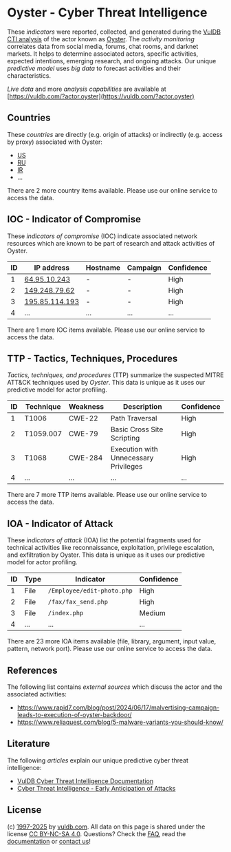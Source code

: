 # Oyster - Cyber Threat Intelligence

These _indicators_ were reported, collected, and generated during the [VulDB CTI analysis](https://vuldb.com/?kb.cti) of the actor known as [Oyster](https://vuldb.com/?actor.oyster). The _activity monitoring_ correlates data from social media, forums, chat rooms, and darknet markets. It helps to determine associated actors, specific activities, expected intentions, emerging research, and ongoing attacks. Our unique _predictive model_ uses _big data_ to forecast activities and their characteristics.

_Live data_ and more _analysis capabilities_ are available at [https://vuldb.com/?actor.oyster](https://vuldb.com/?actor.oyster)

## Countries

These _countries_ are directly (e.g. origin of attacks) or indirectly (e.g. access by proxy) associated with Oyster:

* [US](https://vuldb.com/?country.us)
* [RU](https://vuldb.com/?country.ru)
* [IR](https://vuldb.com/?country.ir)
* ...

There are 2 more country items available. Please use our online service to access the data.

## IOC - Indicator of Compromise

These _indicators of compromise_ (IOC) indicate associated network resources which are known to be part of research and attack activities of Oyster.

ID | IP address | Hostname | Campaign | Confidence
-- | ---------- | -------- | -------- | ----------
1 | [64.95.10.243](https://vuldb.com/?ip.64.95.10.243) | - | - | High
2 | [149.248.79.62](https://vuldb.com/?ip.149.248.79.62) | - | - | High
3 | [195.85.114.193](https://vuldb.com/?ip.195.85.114.193) | - | - | High
4 | ... | ... | ... | ...

There are 1 more IOC items available. Please use our online service to access the data.

## TTP - Tactics, Techniques, Procedures

_Tactics, techniques, and procedures_ (TTP) summarize the suspected MITRE ATT&CK techniques used by _Oyster_. This data is unique as it uses our predictive model for actor profiling.

ID | Technique | Weakness | Description | Confidence
-- | --------- | -------- | ----------- | ----------
1 | T1006 | CWE-22 | Path Traversal | High
2 | T1059.007 | CWE-79 | Basic Cross Site Scripting | High
3 | T1068 | CWE-284 | Execution with Unnecessary Privileges | High
4 | ... | ... | ... | ...

There are 7 more TTP items available. Please use our online service to access the data.

## IOA - Indicator of Attack

These _indicators of attack_ (IOA) list the potential fragments used for technical activities like reconnaissance, exploitation, privilege escalation, and exfiltration by Oyster. This data is unique as it uses our predictive model for actor profiling.

ID | Type | Indicator | Confidence
-- | ---- | --------- | ----------
1 | File | `/Employee/edit-photo.php` | High
2 | File | `/fax/fax_send.php` | High
3 | File | `/index.php` | Medium
4 | ... | ... | ...

There are 23 more IOA items available (file, library, argument, input value, pattern, network port). Please use our online service to access the data.

## References

The following list contains _external sources_ which discuss the actor and the associated activities:

* https://www.rapid7.com/blog/post/2024/06/17/malvertising-campaign-leads-to-execution-of-oyster-backdoor/
* https://www.reliaquest.com/blog/5-malware-variants-you-should-know/

## Literature

The following _articles_ explain our unique predictive cyber threat intelligence:

* [VulDB Cyber Threat Intelligence Documentation](https://vuldb.com/?kb.cti)
* [Cyber Threat Intelligence - Early Anticipation of Attacks](https://www.scip.ch/en/?labs.20201022)

## License

(c) [1997-2025](https://vuldb.com/?kb.changelog) by [vuldb.com](https://vuldb.com/?kb.about). All data on this page is shared under the license [CC BY-NC-SA 4.0](https://creativecommons.org/licenses/by-nc-sa/4.0/). Questions? Check the [FAQ](https://vuldb.com/?kb.faq), read the [documentation](https://vuldb.com/?kb) or [contact us](https://vuldb.com/?contact)!
